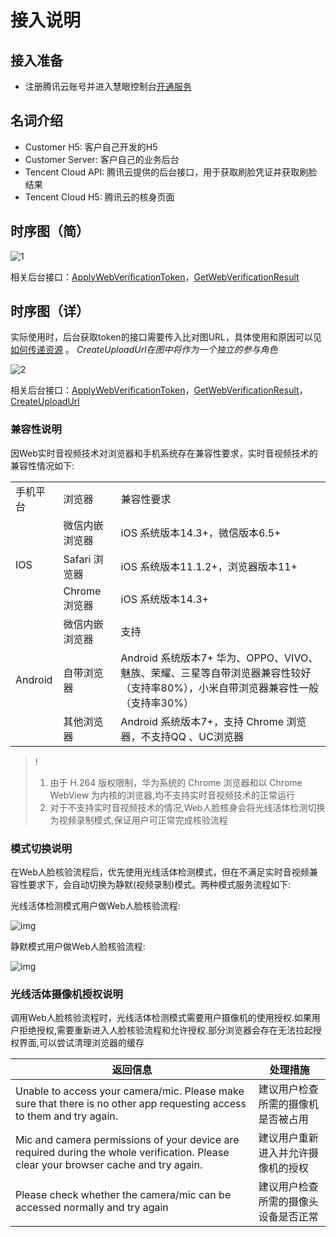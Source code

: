 # 接入说明

## 接入准备
- 注册腾讯云账号并进入慧眼控制台[开通服务](https://console.intl.cloud.tencent.com/faceid) 

## 名词介绍

- Customer H5: 客户自己开发的H5
- Customer Server: 客户自己的业务后台
- Tencent Cloud API: 腾讯云提供的后台接口，用于获取刷脸凭证并获取刷脸结果
- Tencent Cloud H5: 腾讯云的核身页面

## 时序图（简）

![1](https://qcloudimg.tencent-cloud.cn/raw/97952f84b9b010959070ccbeb8551dbe.png)

相关后台接口：[ApplyWebVerificationToken](https://www.tencentcloud.com/document/product/1061/49953)，[GetWebVerificationResult](https://www.tencentcloud.com/document/product/1061/49950)
## 时序图（详）

实际使用时，后台获取token的接口需要传入比对图URL，具体使用和原因可以见[如何传递资源](https://www.tencentcloud.com/document/product/1061/46849) 。
*CreateUploadUrl在图中将作为一个独立的参与角色*

![2](https://qcloudimg.tencent-cloud.cn/raw/872a25f5cbcd02d9b9e9418aed8cae2b.png)

相关后台接口：[ApplyWebVerificationToken](https://www.tencentcloud.com/document/product/1061/49953)，[GetWebVerificationResult](https://www.tencentcloud.com/document/product/1061/49950)，[CreateUploadUrl](https://www.tencentcloud.com/document/product/1061/47648)


### 兼容性说明

因Web实时音视频技术对浏览器和手机系统存在兼容性要求，实时音视频技术的兼容性情况如下:

<table>
	<tr><td>手机平台</td><td>浏览器</td><td>兼容性要求</td></tr>
	<tr ><td rowspan="3" style= "vertical-align: middle;">IOS</td><td>微信内嵌浏览器</td><td>iOS 系统版本14.3+，微信版本6.5+</td></tr>
	<tr><td>Safari 浏览器</td><td>iOS 系统版本11.1.2+，浏览器版本11+</td></tr>
	<tr><td>Chrome 浏览器</td><td>iOS 系统版本14.3+</td></tr>
	<tr><td rowspan="3" style= "vertical-align: middle;">Android</td><td>微信内嵌浏览器</td><td>支持</td></tr>
	<tr><td>自带浏览器</td><td>Android 系统版本7+ 华为、OPPO、VIVO、魅族、荣耀、三星等自带浏览器兼容性较好（支持率80%），小米自带浏览器兼容性一般（支持率30%）</td></tr>
	<tr><td>其他浏览器</td><td>Android 系统版本7+，支持 Chrome 浏览器，不支持QQ 、UC浏览器</td></tr>
</table>


>!
>1. 由于 H.264 版权限制，华为系统的 Chrome 浏览器和以 Chrome WebView 为内核的浏览器,均不支持实时音视频技术的正常运行
>2. 对于不支持实时音视频技术的情况,Web人脸核身会将光线活体检测切换为视频录制模式,保证用户可正常完成核验流程

### 模式切换说明

在Web人脸核验流程后，优先使用光线活体检测模式，但在不满足实时音视频兼容性要求下，会自动切换为静默(视频录制)模式。两种模式服务流程如下:

光线活体检测模式用户做Web人脸核验流程:

![img](https://qcloudimg.tencent-cloud.cn/raw/5bc060671b612d043a5dbb354f2f513a.png)

静默模式用户做Web人脸核验流程:

![img](https://qcloudimg.tencent-cloud.cn/raw/7ea4ecb0d5815ef727df1b9ee97d1935.png)


### 光线活体摄像机授权说明

调用Web人脸核验流程时，光线活体检测模式需要用户摄像机的使用授权.如果用户拒绝授权,需要重新进入人脸核验流程和允许授权.部分浏览器会存在无法拉起授权界面,可以尝试清理浏览器的缓存

| 返回信息                                                     | 处理措施                             |
| ------------------------------------------------------------ | ------------------------------------ |
| Unable to access your camera/mic. Please make sure that there is no other app requesting access to them and try again. | 建议用户检查所需的摄像机是否被占用   |
| Mic and camera permissions of your device are required during the whole verification. Please clear your browser cache and try again. | 建议用户重新进入并允许摄像机的授权   |
| Please check whether the camera/mic can be accessed normally and try again | 建议用户检查所需的摄像头设备是否正常 |

